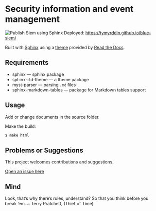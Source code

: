 # Security information and event management

![Publish Siem using Sphinx](https://github.com/tymyrddin/blue-siem/workflows/Publish%20Siem%20using%20Sphinx/badge.svg?branch=main)
 Deployed: https://tymyrddin.github.io/blue-siem/

Built with [Sphinx](https://www.sphinx-doc.org) using a [theme](https://github.com/readthedocs/sphinx_rtd_theme) provided
by [Read the Docs](https://readthedocs.org/).

## Requirements

* sphinx — sphinx package
* sphinx-rtd-theme — a theme package
* myst-parser — parsing `.md` files
* sphinx-markdown-tables — package for Markdown tables support

## Usage

Add or change documents in the source folder.

Make the build:
```bash
$ make html
```

## Problems or Suggestions

This project welcomes contributions and suggestions. 

[Open an issue here](https://github.com/tymyrddin/blue-siem/issues)

## Mind

Look, that’s why there’s rules, understand? So that you think before you break ’em. ~ Terry Pratchett, (Thief of Time)
